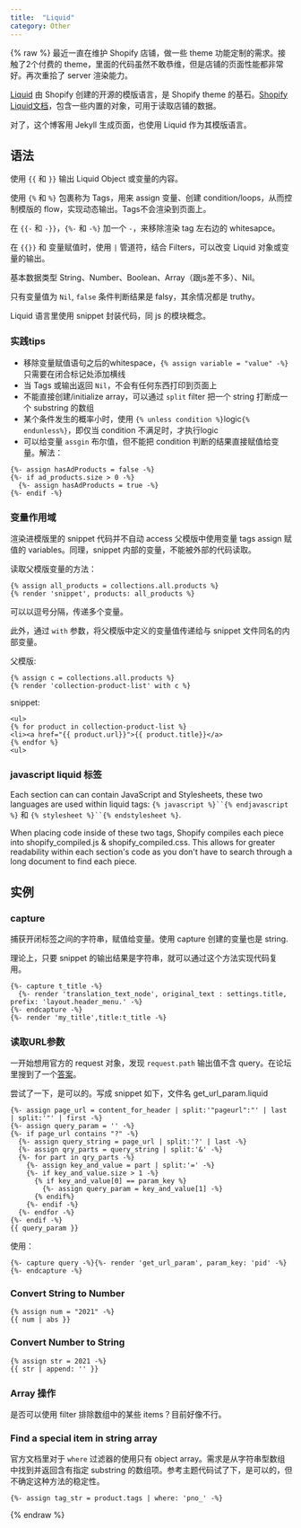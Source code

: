 ```yaml
---
title:  "Liquid"
category: Other
---
```

{% raw %}
最近一直在维护 Shopify 店铺，做一些 theme 功能定制的需求。接触了2个付费的 theme，里面的代码虽然不敢恭维，但是店铺的页面性能都非常好。再次重拾了 server 渲染能力。

[Liquid](https://shopify.github.io/liquid/) 由 Shopify 创建的开源的模版语言，是 Shopify theme 的基石。[Shopify Liquid文档](https://shopify.dev/docs/themes/liquid/reference)，包含一些内置的对象，可用于读取店铺的数据。

对了，这个博客用 Jekyll 生成页面，也使用 Liquid 作为其模版语言。

<!--more-->

## 语法

使用 `{{` 和 `}}` 输出 Liquid Object 或变量的内容。

使用 `{%` 和 `%}` 包裹称为 Tags，用来 assign 变量、创建 condition/loops，从而控制模版的 flow，实现动态输出。Tags不会渲染到页面上。

在 `{{-` 和 `-}}`，`{%-` 和 `-%}` 加一个 `-`，来移除渲染 tag 左右边的 whitesapce。

在 `{{}}` 和 变量赋值时，使用 `|` 管道符，结合 Filters，可以改变 Liquid 对象或变量的输出。

基本数据类型 String、Number、Boolean、Array（跟js差不多）、Nil。

只有变量值为 `Nil`, `false` 条件判断结果是 falsy，其余情况都是 truthy。

Liquid 语言里使用 snippet 封装代码，同 js 的模块概念。

### 实践tips

+ 移除变量赋值语句之后的whitespace，`{% assign variable = "value" -%}` 只需要在闭合标记处添加横线
+ 当 Tags 或输出返回 `Nil`，不会有任何东西打印到页面上
+ 不能直接创建/initialize array，可以通过 `split` filter 把一个 string 打断成一个 substring 的数组
+ 某个条件发生的概率小时，使用 `{% unless condition %}`logic`{% endunless%}`，即仅当 condition 不满足时，才执行logic
+ 可以给变量 `assgin` 布尔值，但不能把 condition 判断的结果直接赋值给变量。解法：

```
{%- assign hasAdProducts = false -%}
{%- if ad_products.size > 0 -%}
  {%- assign hasAdProducts = true -%}
{%- endif -%}
```

### 变量作用域

渲染进模版里的 snippet 代码并不自动 access 父模版中使用变量 tags assign 赋值的 variables。同理，snippet 内部的变量，不能被外部的代码读取。

读取父模版变量的方法：

```
{% assign all_products = collections.all.products %}
{% render 'snippet', products: all_products %}
```

可以以逗号分隔，传递多个变量。

此外，通过 `with` 参数，将父模版中定义的变量值传递给与 snippet 文件同名的内部变量。

父模版:
```
{% assign c = collections.all.products %}
{% render 'collection-product-list' with c %}
```

snippet:
```
<ul>
{% for product in collection-product-list %}
<li><a href="{{ product.url}}">{{ product.title}}</a>
{% endfor %}
<ul>
```

### javascript liquid 标签

Each section can can contain JavaScript and Stylesheets, these two languages are used within liquid tags: `{% javascript %}``{% endjavascript %}` 和 `{% stylesheet %}``{% endstylesheet %}`.

When placing code inside of these two tags, Shopify compiles each piece into shopify_compiled.js & shopify_compiled.css. This allows for greater readability within each section's code as you don't have to search through a long document to find each piece.

## 实例

### capture

捕获开闭标签之间的字符串，赋值给变量。使用 capture 创建的变量也是 string.

理论上，只要 snippet 的输出结果是字符串，就可以通过这个方法实现代码复用。

```
{%- capture t_title -%}
  {%- render 'translation_text_node', original_text : settings.title, prefix: 'layout.header_menu.' -%}
{%- endcapture -%}
{%- render 'my_title',title:t_title -%}
```

### 读取URL参数

一开始想用官方的 request 对象，发现 `request.path` 输出值不含 query。在论坛里搜到了一个[答案](https://community.shopify.com/c/Shopify-Design/URL-Parameters-in-LIQUID/m-p/808960/highlight/true#M203580)。

尝试了一下，是可以的。写成 snippet 如下，文件名 get_url_param.liquid

```liquid
{%- assign page_url = content_for_header | split:'"pageurl":"' | last | split:'"' | first -%}
{%- assign query_param = '' -%}
{%- if page_url contains "?" -%}
  {%- assign query_string = page_url | split:'?' | last -%}
  {%- assign qry_parts = query_string | split:'&' -%}
  {%- for part in qry_parts -%}
    {%- assign key_and_value = part | split:'=' -%}
    {%- if key_and_value.size > 1 -%}
      {% if key_and_value[0] == param_key %}
        {%- assign query_param = key_and_value[1] -%}
      {% endif%}
    {%- endif -%}
  {%- endfor -%}
{%- endif -%}
{{ query_param }}
```

使用：

```liquid
{%- capture query -%}{%- render 'get_url_param', param_key: 'pid' -%}{%- endcapture -%}
```

### Convert String to Number

```liquid
{% assign num = "2021" -%}
{{ num | abs }}
```

### Convert Number to String

```liquid
{% assign str = 2021 -%}
{{ str | append: '' }}
```

### Array 操作

是否可以使用 filter 排除数组中的某些 items？目前好像不行。

### Find a special item in string array

官方文档里对于 `where` 过滤器的使用只有 object array。需求是从字符串型数组中找到并返回含有指定 substring 的数组项。参考主题代码试了下，是可以的，但不确定这种方法的稳定性。

```liquid
{%- assign tag_str = product.tags | where: 'pno_' -%}
```
{% endraw %}